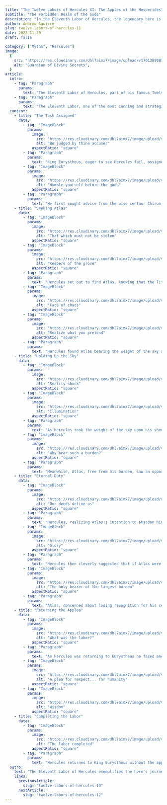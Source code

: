 ```yaml
---
title: "The Twelve Labors of Hercules XI: The Apples of the Hesperides"
subtitle: "The Forbidden Realm of the Gods"
description: "In the Eleventh Labor of Hercules, the legendary hero is challenged to retrieve the fabled Golden Apples of the Hesperides. These apples, renowned for their divine properties and guarded in a distant, mystical garden, symbolize a quest that transcends mere physical prowess. Hercules' journey to acquire these celestial fruits, steeped in enchantment and allure, represents a trial of wit and resourcefulness."
author: Andrew Aguirre
slug: twelve-labors-of-hercules-11
date: 2023-11-29
draft: false

category: ["Myths", "Hercules"]
image:
  {
    src: "https://res.cloudinary.com/dhl7aimx7/image/upload/v1701289087/001_yykr0k.webp",
    alt: "Guardian of Divine Secrets",
  }
article:
  intro:
    - tag: "Paragraph"
      params:
        text: "The Eleventh Labor of Hercules, part of his famous Twelve Labors, is a tale of strength, strategy, and perseverance. Hercules, the son of Zeus and the mortal Alcmene, was known for his extraordinary strength and heroic feats. The labors were assigned to Hercules by King Eurystheus as a penance for his past misdeeds, and each task was seemingly impossible, designed to either humble or destroy Hercules."
    - tag: "Paragraph"
      params:
        text: "The Eleventh Labor, one of the most cunning and strategic tales in Greek mythology, the mighty hero is tasked with retrieving the Golden Apples of the Hesperides. These apples, symbols of divine beauty and power, are guarded not by a fearsome beast, but are instead kept in a garden at the world's edge, watched over by the Hesperides and protected by the hundred-headed dragon, Ladon."
  content:
    - title: "The Task Assigned"
      data:
        - tag: "ImageBlock"
          params:
            image:
              src: "https://res.cloudinary.com/dhl7aimx7/image/upload/v1701289088/002_egdntk.webp"
              alt: "Be judged by thine accuser"
            aspectRatio: "square"
        - tag: "Paragraph"
          params:
            text: "King Eurystheus, eager to see Hercules fail, assigned him the near-impossible task of retrieving the Golden Apples of the Hesperides. These apples were a wedding gift from Gaia to Hera, and they were famed for their beauty and divine properties. Hercules knew that this task was not just about brute strength; it required cunning and divine assistance."
        - tag: "ImageBlock"
          params:
            image:
              src: "https://res.cloudinary.com/dhl7aimx7/image/upload/v1701289088/003_jejwno.webp"
              alt: "Humble yourself before the gods"
            aspectRatio: "square"
        - tag: "Paragraph"
          params:
            text: "He first sought advice from the wise centaur Chiron, who informed him that the apples were guarded by a hundred-headed dragon named Ladon, and the only way to get them was to enlist the help of Atlas, the Titan who held up the sky."
    - title: "Seeking Atlas"
      data:
        - tag: "ImageBlock"
          params:
            image:
              src: "https://res.cloudinary.com/dhl7aimx7/image/upload/v1701289088/004_vbih6l.webp"
              alt: "That which must not be stolen"
            aspectRatio: "square"
        - tag: "ImageBlock"
          params:
            image:
              src: "https://res.cloudinary.com/dhl7aimx7/image/upload/v1701289088/005_js2an4.webp"
              alt: "Keepers of the grove"
            aspectRatio: "square"
        - tag: "Paragraph"
          params:
            text: "Hercules set out to find Atlas, knowing that the Titan's daughters, the Hesperides, were the guardians of the apples. Atlas had been condemned to hold the sky for eternity as punishment for his role in the Titanomachy, the war between the Titans and the Olympian gods."
        - tag: "ImageBlock"
          params:
            image:
              src: "https://res.cloudinary.com/dhl7aimx7/image/upload/v1701289088/006_mzdusf.webp"
              alt: "Face of chaos"
            aspectRatio: "square"
        - tag: "ImageBlock"
          params:
            image:
              src: "https://res.cloudinary.com/dhl7aimx7/image/upload/v1701289089/007_pkjprq.webp"
              alt: "Realize what you pretend"
            aspectRatio: "square"
        - tag: "Paragraph"
          params:
            text: "Hercules found Atlas bearing the weight of the sky at the ends of the earth. He offered to hold up the sky temporarily if Atlas would fetch the apples for him. Atlas agreed, eager for a temporary respite from his burden."
    - title: "Holding Up the Sky"
      data:
        - tag: "ImageBlock"
          params:
            image:
              src: "https://res.cloudinary.com/dhl7aimx7/image/upload/v1701289090/008_vtkl5h.webp"
              alt: "Reality shock"
            aspectRatio: "square"
        - tag: "ImageBlock"
          params:
            image:
              src: "https://res.cloudinary.com/dhl7aimx7/image/upload/v1701289090/009_qkoxf7.webp"
              alt: "Illumination"
            aspectRatio: "square"
        - tag: "Paragraph"
          params:
            text: "As Hercules took the weight of the sky upon his shoulders, he experienced an immense and unfamiliar burden. The task was more challenging than he anticipated, as the weight of the sky was unlike anything he had ever borne."
        - tag: "ImageBlock"
          params:
            image:
              src: "https://res.cloudinary.com/dhl7aimx7/image/upload/v1701289090/010_l3srxh.webp"
              alt: "Why bear such a burden?"
            aspectRatio: "square"
        - tag: "Paragraph"
          params:
            text: "Meanwhile, Atlas, free from his burden, saw an opportunity to escape his eternal punishment. He returned with the apples, proposing to deliver them himself to Eurystheus, leaving Hercules to hold the sky forever."
    - title: "Eternal Duty"
      data:
        - tag: "ImageBlock"
          params:
            image:
              src: "https://res.cloudinary.com/dhl7aimx7/image/upload/v1701289090/011_lvkiwg.webp"
              alt: "Our deeds define us"
            aspectRatio: "square"
        - tag: "Paragraph"
          params:
            text: "Hercules, realizing Atlas's intention to abandon him, resorted to a cunning trick. Hercules, known for his cleverness as well as his strength, devised a cunning argument. He acknowledged the immense labor Atlas had undertaken in holding up the sky, emphasizing how this task had become synonymous with Atlas's identity and legendary status."
        - tag: "ImageBlock"
          params:
            image:
              src: "https://res.cloudinary.com/dhl7aimx7/image/upload/v1701289091/012_xgwhjp.webp"
              alt: "Glory"
            aspectRatio: "square"
        - tag: "Paragraph"
          params:
            text: "Hercules then cleverly suggested that if Atlas were to leave the task of holding the sky to Hercules permanently, the credit and honor of this immense labor would eventually be attributed to Hercules instead. He argued that people might forget Atlas's long-standing endurance and strength, redirecting their awe and admiration towards Hercules, the new bearer of the sky."
        - tag: "ImageBlock"
          params:
            image:
              src: "https://res.cloudinary.com/dhl7aimx7/image/upload/v1701289087/013_bn82dg.webp"
              alt: "The holy bearer of the largest burden"
            aspectRatio: "square"
        - tag: "Paragraph"
          params:
            text: "Atlas, concerned about losing recognition for his centuries of labor, fell for Hercules' ruse. He decided to take back the burden of the sky, driven by the desire to maintain his legacy and the credit for his enduring task. Hercules, seizing the opportunity, quickly took the golden apples and left, having successfully tricked Atlas into resuming his eternal duty."
    - title: "Returning the Apples"
      data:
        - tag: "ImageBlock"
          params:
            image:
              src: "https://res.cloudinary.com/dhl7aimx7/image/upload/v1701289087/014_kep3qv.webp"
              alt: "What was the labor?"
            aspectRatio: "square"
        - tag: "Paragraph"
          params:
            text: "As Hercules was returning to Eurystheus he faced another challenge: the apples were not meant to leave the garden. Athena appeared to Hercules, instructing him to return the apples to their rightful place as they were sacred and not meant for mortals. Hercules, respecting the will of the gods, agreed and handed the apples to Athena, who returned them to the Hesperides' garden."
        - tag: "ImageBlock"
          params:
            image:
              src: "https://res.cloudinary.com/dhl7aimx7/image/upload/v1701289088/015_k2ciqb.webp"
              alt: "A plea for respect... for humanity"
            aspectRatio: "square"
        - tag: "ImageBlock"
          params:
            image:
              src: "https://res.cloudinary.com/dhl7aimx7/image/upload/v1701289087/016_k5nvbf.webp"
              alt: "Wisdom"
            aspectRatio: "square"
    - title: "Completing the Labor"
      data:
        - tag: "ImageBlock"
          params:
            image:
              src: "https://res.cloudinary.com/dhl7aimx7/image/upload/v1701289087/017_lfe6dl.webp"
              alt: "The labor completed"
            aspectRatio: "square"
        - tag: "Paragraph"
          params:
            text: "Hercules returned to King Eurystheus without the apples, but with a tale of his incredible journey and the obstacles he overcame. Eurystheus, frustrated but impressed, acknowledged the completion of the labor. Hercules had once again demonstrated not just his physical strength but also his wit and ability to navigate the realms of gods and monsters."
  outro:
    text: "The Eleventh Labor of Hercules exemplifies the hero's journey, blending physical challenges with mental acumen. It highlights his ability to think creatively in difficult situations and his respect for the divine order. This labor, like the others, cements Hercules' status as one of the greatest heroes in Greek mythology, a symbol of strength, courage, and ingenuity."
    links:
      previousArticle:
        slug: "twelve-labors-of-hercules-10"
      nextArticle:
        slug: "twelve-labors-of-hercules-12"
---
```

